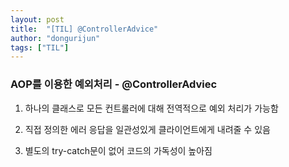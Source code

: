 ```yaml
---
layout: post
title:  "[TIL] @ControllerAdvice"
author: "dongurijun"
tags: ["TIL"]
---
```


### AOP를 이용한 예외처리 - @ControllerAdviec


1. 하나의 클래스로 모든 컨트롤러에 대해 전역적으로 예외 처리가 가능함

2. 직접 정의한 에러 응답을 일관성있게 클라이언트에게 내려줄 수 있음

3. 별도의 try-catch문이 없어 코드의 가독성이 높아짐
